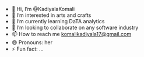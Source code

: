 - 👋 Hi, I’m @KadiyalaKomali
- 👀 I’m interested in arts and crafts
- 🌱 I’m currently learning DaTA analytics
- 💞️ I’m looking to collaborate on any software industry
- 📫 How to reach me komalikadiyala17@gmail.com
- 😄 Pronouns: her
- ⚡ Fun fact: ...

<!---
KadiyalaKomali/KadiyalaKomali is a ✨ special ✨ repository because its `README.md` (this file) appears on your GitHub profile.
You can click the Preview link to take a look at your changes.
--->
